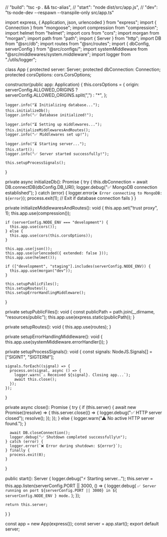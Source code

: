 // "build": "tsc -p . && tsc-alias",
// "start": "node dist/src/app.js",
// "dev": "ts-node-dev --respawn --transpile-only src/app.ts"




import express, { Application, json, urlencoded } from "express";
import { Connection } from "mongoose";
import compression from "compression";
import helmet from "helmet";
import cors from "cors";
import morgan from "morgan";
import path from "path";
import { Server } from "http";
import DB from "@src/db";
import routes from "@src/routes";
import { dbConfig, serverConfig } from "@src/configs/";
import systemMiddleware from "@src/middlewares/system.middleware";
import logger from "./utils/logger";

class App {
  protected server: Server;
  protected dbConnection: Connection;
  protected corsOptions: cors.CorsOptions;

  constructor(public app: Application) {
    this.corsOptions = {
      origin: serverConfig.ALLOWED_ORIGINS
        ? serverConfig.ALLOWED_ORIGINS.split(",")
        : "*",
    };

    logger.info("⏳ Initializing database...");
    this.initializeDb();
    logger.info("✅ Database initialized!");

    logger.info("⏳ Setting up middlewares...");
    this.initializeMiddlewaresAndRoutes();
    logger.info("✅ Middlewares set up!");

    logger.info("⏳ Starting server...");
    this.start();
    logger.info("✅ Server started successfully!");

    this.setupProcessSignals();
  }

  private async initializeDb(): Promise<void> {
    try {
      this.dbConnection = await DB.connectDB(dbConfig.DB_URI);
      logger.debug("✅ MongoDB connection established");
    } catch (error) {
      logger.error(`❌ Error connecting to MongoDB: ${error}`);
      process.exit(1); // Exit if database connection fails
    }
  }

  private initializeMiddlewaresAndRoutes(): void {
    this.app.set("trust proxy", 1);
    this.app.use(compression());

    if (serverConfig.NODE_ENV === "development") {
      this.app.use(cors());
    } else {
      this.app.use(cors(this.corsOptions));
    }

    this.app.use(json());
    this.app.use(urlencoded({ extended: false }));
    this.app.use(helmet());

    if (["development", "staging"].includes(serverConfig.NODE_ENV)) {
      this.app.use(morgan("dev"));
    }

    this.setupPublicFiles();
    this.setupRoutes();
    this.setupErrorHandlingMiddleware();
  }

  private setupPublicFiles(): void {
    const publicPath = path.join(__dirname, "resources/public");
    this.app.use(express.static(publicPath));
  }

  private setupRoutes(): void {
    this.app.use(routes);
  }

  private setupErrorHandlingMiddleware(): void {
    this.app.use(systemMiddleware.errorHandler());
  }

  private setupProcessSignals(): void {
    const signals: NodeJS.Signals[] = ["SIGINT", "SIGTERM"];

    signals.forEach((signal) => {
      process.on(signal, async () => {
        logger.warn(`⚠️ Received ${signal}. Closing app...`);
        await this.close();
      });
    });
  }

  private async close(): Promise<void> {
    try {
      if (this.server) {
        await new Promise<void>((resolve) => {
          this.server.close(() => {
            logger.debug("✅ HTTP server closed");
            resolve();
          });
        });
      } else {
        logger.warn("⚠ No active HTTP server found.");
      }

      await DB.closeConnection();
      logger.debug("✅ Shutdown completed successfully\n");
    } catch (error) {
      logger.error(`❌ Error during shutdown: ${error}`);
    } finally {
      process.exit(0);
    }
  }

  public start(): Server {
    logger.debug("⚡ Starting server...");
    this.server = this.app.listen(serverConfig.PORT || 3000, () => {
      logger.debug(
        `✅ Server running on port ${serverConfig.PORT || 3000} in ${
          serverConfig.NODE_ENV
        } mode.`
      );
    });

    return this.server;
  }
}

const app = new App(express());
const server = app.start();
export default server;
